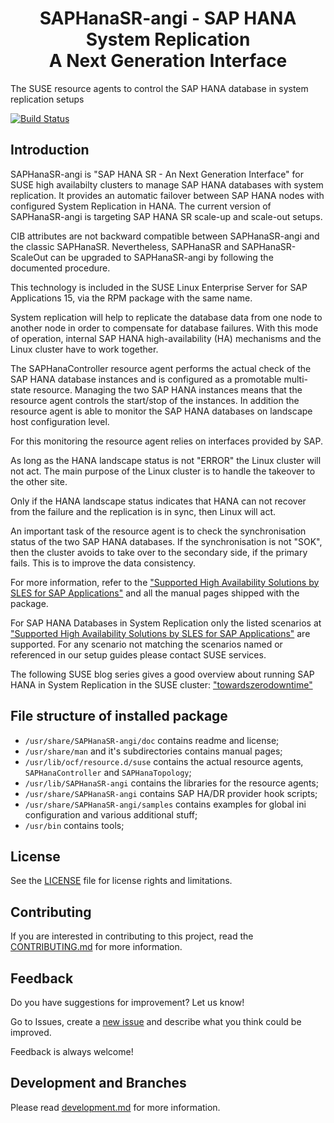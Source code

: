 # <div align="center"> SAPHanaSR-angi - SAP HANA System Replication <br> A Next Generation Interface </div>

The SUSE resource agents to control the SAP HANA database in system replication setups

[![Build Status](https://github.com/SUSE/SAPHanaSR/actions/workflows/ChecksAndLinters.yml/badge.svg)](https://github.com/SUSE/SAPHanaSR/actions/workflows/ChecksAndLinters.yml/badge.svg)


## Introduction

SAPHanaSR-angi is "SAP HANA SR - An Next Generation Interface" for SUSE high availabilty clusters to manage SAP HANA databases with system replication.
It provides an automatic failover between SAP HANA nodes with configured System Replication in HANA. The current version of SAPHanaSR-angi is targeting SAP HANA SR scale-up and scale-out setups.

CIB attributes are not backward compatible between SAPHanaSR-angi and the classic SAPHanaSR. Nevertheless, SAPHanaSR and SAPHanaSR-ScaleOut can be upgraded to SAPHanaSR-angi by following the documented procedure.

This technology is included in the SUSE Linux Enterprise Server for SAP Applications 15, via the RPM package with the same name.

System replication will help to replicate the database data from one node to another node in order to compensate for database failures. With this mode of operation, internal SAP HANA high-availability (HA) mechanisms and the Linux cluster have to work together.

The SAPHanaController resource agent performs the actual check of the SAP HANA database instances and is configured as a promotable multi-state resource.
Managing the two SAP HANA instances means that the resource agent controls the start/stop of the instances. In addition the resource agent is able to monitor the SAP HANA databases on landscape host configuration level.

For this monitoring the resource agent relies on interfaces provided by SAP.

As long as the HANA landscape status is not "ERROR" the Linux cluster will not act. The main purpose of the Linux cluster is to handle the takeover to the other site.

Only if the HANA landscape status indicates that HANA can not recover from the failure and the replication is in sync, then Linux will act.

An important task of the resource agent is to check the synchronisation status of the two SAP HANA databases. If the synchronisation is not "SOK", then the
cluster avoids to take over to the secondary side, if the primary fails. This is to improve the data consistency.

For more information, refer to the ["Supported High Availability Solutions by SLES for SAP Applications"](https://documentation.suse.com/sles-sap/sap-ha-support/html/sap-ha-support/article-sap-ha-support.html) and all the manual pages shipped with the package.

For SAP HANA Databases in System Replication only the listed scenarios at ["Supported High Availability Solutions by SLES for SAP Applications"](https://documentation.suse.com/sles-sap/sap-ha-support/html/sap-ha-support/article-sap-ha-support.html) are supported. For any scenario not matching the scenarios named or referenced in our setup guides please contact SUSE services.

The following SUSE blog series gives a good overview about running SAP HANA in System Replication in the SUSE cluster:
["towardszerodowntime"](https://www.suse.com/c/tag/towardszerodowntime/)

## File structure of installed package

- `/usr/share/SAPHanaSR-angi/doc` contains readme and license;
- `/usr/share/man` and it's subdirectories contains manual pages;
- `/usr/lib/ocf/resource.d/suse` contains the actual resource agents, `SAPHanaController` and `SAPHanaTopology`;
- `/usr/lib/SAPHanaSR-angi` contains the libraries for the resource agents;
- `/usr/share/SAPHanaSR-angi` contains SAP HA/DR provider hook scripts;
- `/usr/share/SAPHanaSR-angi/samples` contains examples for global ini configuration and various additional stuff;
- `/usr/bin` contains tools;


## License

See the [LICENSE](LICENSE) file for license rights and limitations.


## Contributing

If you are interested in contributing to this project, read the [CONTRIBUTING.md](CONTRIBUTING.md) for more information.


## Feedback
Do you have suggestions for improvement? Let us know!

Go to Issues, create a [new issue](https://github.com/SUSE/SAPHanaSR/issues) and describe what you think could be improved.

Feedback is always welcome!


## Development and Branches
Please read [development.md](development.md) for more information.


